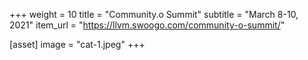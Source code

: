 +++
weight = 10
title = "Community.o Summit"
subtitle = "March 8-10, 2021"
item_url = "https://llvm.swoogo.com/community-o-summit/"

[asset]
  image = "cat-1.jpeg"
+++
